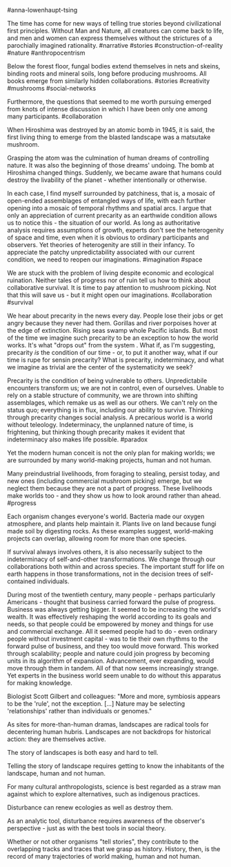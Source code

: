 #anna-lowenhaupt-tsing

The time has come for new ways of telling true stories beyond civilizational first principles. Without Man and Nature, all creatures can come back to life, and men and women can express themselves without the strictures of a parochially imagined rationality. 
#narrative #stories #construction-of-reality #nature #anthropocentrism 

Below the forest floor, fungal bodies extend themselves in nets and skeins, binding roots and mineral soils, long before producing mushrooms. All books emerge from similarly hidden collaborations.
#stories #creativity #mushrooms #social-networks 

Furthermore, the questions that seemed to me worth pursuing emerged from knots of intense discussion in which I have been only one among many participants.
#collaboration 

When Hiroshima was destroyed by an atomic bomb in 1945, it is said, the first living thing to emerge from the blasted landscape was a matsutake mushroom.

Grasping the atom was the culmination of human dreams of controlling nature. It was also the beginning of those dreams' undoing. The bomb at Hiroshima changed things. Suddenly, we became aware that humans could destroy the livability of the planet - whether intentionally or otherwise. 

In each case, I find myself surrounded by patchiness, that is, a mosaic of open-ended assemblages of entangled ways of life, with each further opening into a mosaic of temporal rhythms and spatial arcs. I argue that only an appreciation of current precarity as an earthwide condition allows us to notice this - the situation of our world. As long as authoritative analysis requires assumptions of growth, experts don't see the heterogenity of space and time, even when it is obvious to ordinary participants and observers. Yet theories of heterogenity are still in their infancy. To appreciate the patchy unpredictability associated with our current condition, we need to reopen our imaginations. 
#imagination #space 

We are stuck with the problem of living despite economic and ecological ruination. Neither tales of progress nor of ruin tell us how to think about collaborative survival. It is time to pay attention to mushroom picking. Not that this will save us - but it might open our imaginations.
#collaboration #survival 

We hear about precarity in the news every day. People lose their jobs or get angry because they never had them. Gorillas and river porpoises hover at the edge of extinction. Rising seas swamp whole Pacific islands. But most of the time we imagine such precarity to be an exception to how the world works. It's what "drops out" from the system . What if, as I'm suggesting, precarity _is_ the condition of our time - or, to put it another way, what if our time is rupe for sensin precarity? What is precarity, indeterminacy, and what we imagine as trivial are the center of the systematicity we seek?

Precarity is the condition of being vulnerable to others. Unpredictabile encounters transform us; we are not in control, even of ourselves. Unable to rely on a stable structure of community, we are thrown into shifting assemblages, which remake us as well as our others. We can't rely on the status quo; everything is in flux, including our ability to survive. Thinking through precarity changes social analysis. A precarious world is a world without teleology. Indeterminacy, the unplanned nature of time, is frightening, but thinking though precarity makes it evident that indeterminacy also makes life possible.
#paradox 

Yet the modern human conceit is not the only plan for making worlds; we are surrounded by many world-making projects, human and not human. 

Many preindustrial livelihoods, from foraging to stealing, persist today, and new ones (including commercial mushroom picking) emerge, but we neglect them because they are not a part of progress. These livelihoods make worlds too - and they show us how to look around rather than ahead.
#progress 

Each organism changes everyone's world. Bacteria made our oxygen atmosphere, and plants help maintain it. Plants live on land because fungi made soil by digesting rocks. As these examples suggest, world-making projects can overlap, allowing room for more than one species.

If survival always involves others, it is also necessarily subject to the indeterminacy of self-and-other transformations. We change through our collaborations both within and across species. The important stuff for life on earth happens in those transformations, not in the decision trees of self-contained individuals.

During most of the twentieth century, many people - perhaps particularly Americans - thought that business carried forward the pulse of progress. Business was always getting bigger. It seemed to be increasing the world's wealth. It was effectively reshaping the world according to its goals and needs, so that people could be empowered by money and things for use and commercial exchange. All it seemed people had to do - even ordinary people without investment capital - was to tie their own rhythms to the forward pulse of business, and they too would move forward. This worked through scalability; people and nature could join progress by becoming units in its algorithm of expansion. Advancement, ever expanding, would move through them in tandem. 
All of that now seems increasingly strange. Yet experts in the business world seem unable to do without this apparatus for making knowledge.

Biologist Scott Gilbert and colleagues: "More and more, symbiosis appears to be the 'rule', not the exception. [...] Nature may be selecting 'relationships' rather than individuals or genomes."

As sites for more-than-human dramas, landscapes are radical tools for decentering human hubris. Landscapes are not backdrops for historical action: they are themselves active. 

The story of landscapes is both easy and hard to tell. 

Telling the story of landscape requires getting to know the inhabitants of the landscape, human and not human. 

For many cultural anthropologists, science is best regarded as a straw man against which to explore alternatives, such as indigenous practices.

Disturbance can renew ecologies as well as destroy them.

As an analytic tool, disturbance requires awareness of the observer's perspective - just as with the best tools in social theory.

Whether or not other organisms "tell stories", they contribute to the overlapping tracks and traces that we grasp as history. History, then, is the record of many trajectories of world making, human and not human.